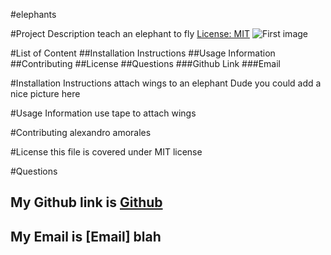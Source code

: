 #elephants

#Project Description
teach an elephant to fly [License: MIT](https://img.shields.io/badge/License-MIT-yellow.svg)
![First image](/Images/image1.jpg=50x50)

#List of Content
    ##Installation Instructions
    ##Usage Information
    ##Contributing
    ##License
    ##Questions
        ###Github Link
        ###Email

#Installation Instructions
attach wings to an elephant
Dude you could add a nice picture here

#Usage Information
use tape to attach wings

#Contributing
alexandro amorales

#License
this file is covered under MIT license

#Questions
## My Github link is [Github](https://github.com/umn)
## My Email is [Email] blah
    